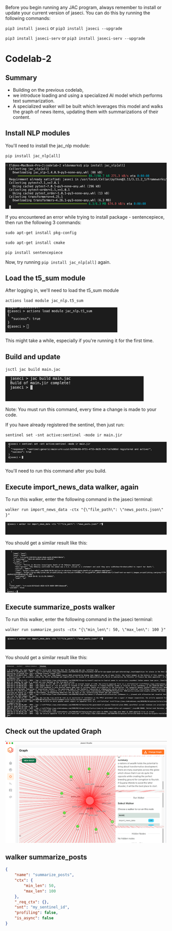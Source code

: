 Before you begin running any JAC program, always remember to install or update your current version of jaseci. You can do this by running the following commands:

`pip3 install jaseci` or `pip3 install jaseci --upgrade`

`pip3 install jaseci-serv` or `pip3 install jaseci-serv --upgrade`


# Codelab-2

## Summary

* Building on the previous codelab,
* we introduce loading and using a specialized AI model which performs text summarization. 
* A specialized walker will be built which leverages this model and walks the graph of news items, updating them with summarizations of their content.



## Install NLP modules

You'll need to install the jac_nlp module:

`pip install jac_nlp[all]`

![alt text](https://github.com/Jaseci-Labs/inr-codelabs/blob/codelab-2/images/c2_install_nlp.png?raw=true)

If you encountered an error while trying to install package - sentencepiece, then run the following 3 commands:

`sudo apt-get install pkg-config`

`sudo apt-get install cmake`

`pip install sentencepiece`

Now, try running `pip install jac_nlp[all]` again.


## Load the t5_sum module

After logging in, we'll need to load the t5_sum module

`actions load module jac_nlp.t5_sum`

![alt text](https://github.com/Jaseci-Labs/inr-codelabs/blob/codelab-2/images/c2_load_t5_sum.png?raw=true)


This might take a while, especially if you're running it for the first time.

## Build and update

`jsctl jac build main.jac`

![alt text](https://github.com/Jaseci-Labs/inr-codelabs/blob/codelab-2/images/c2_build.png?raw=true)

Note: You must run this command, every time a change is made to your code.

If you have already registered the sentinel, then just run:

`sentinel set -snt active:sentinel -mode ir main.jir`

![alt text](https://github.com/Jaseci-Labs/inr-codelabs/blob/codelab-2/images/c2_update_sentinel.png?raw=true)

You'll need to run this command after you build.


## Execute import_news_data walker, again

To run this walker, enter the following command in the jaseci terminal: 

`walker run import_news_data -ctx "{\"file_path\": \"news_posts.json\" }"`

![alt text](https://github.com/Jaseci-Labs/inr-codelabs/blob/codelab-2/images/c2_execute_import_newsdata.png?raw=true)

You should get a similar result like this: 

![alt text](https://github.com/Jaseci-Labs/inr-codelabs/blob/codelab-2/images/c2_import_newsdata_result.png?raw=true)


## Execute summarize_posts walker

To run this walker, enter the following command in the jaseci terminal: 

`walker run summarize_posts -ctx "{\"min_len\": 50, \"max_len\": 100 }"`

![alt text](https://github.com/Jaseci-Labs/inr-codelabs/blob/codelab-2/images/c2_execute_summarize_posts.png?raw=true)

You should get a similar result like this: 

![alt text](https://github.com/Jaseci-Labs/inr-codelabs/blob/codelab-2/images/c2_summarize_posts_result.png?raw=true)


## Check out the updated Graph

![alt text](https://github.com/Jaseci-Labs/inr-codelabs/blob/codelab-2/images/c2_updated_graph.png?raw=true)


## walker summarize_posts

``` JSON
{
    "name": "summarize_posts",
    "ctx": {
        "min_len": 50,
        "max_len": 100
    },
    "_req_ctx": {},
    "snt": "my_sentinel_id",
    "profiling": false,
    "is_async": false
}
```